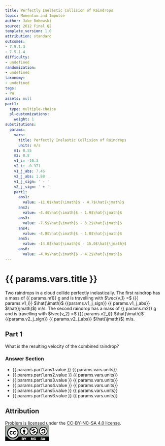 ```yaml
---
title: Perfectly Inelastic Collision of Raindrops
topic: Momentum and Impulse
author: Jake Bobowski
source: 2012 Final Q2
template_version: 1.0
attribution: standard
outcomes:
- 7.5.1.3
- 7.5.1.4
difficulty:
- undefined
randomization:
- undefined
taxonomy:
- undefined
tags:
- PW
assets: null
part1:
  type: multiple-choice
  pl-customizations:
    weight: 1
substitutions:
  params:
    vars:
      title: Perfectly Inelastic Collision of Raindrops
      units: m/s
    m1: 0.55
    m2: 0.8
    v1_i: -10.3
    v2_i: -0.371
    v1_j_abs: 7.46
    v2_j_abs: 1.88
    v1_j_sign: ' - '
    v2_j_sign: ' + '
    part1:
      ans1:
        value: -11.0$\hat{\imath}$ - 4.7$\hat{\jmath}$
      ans2:
        value: -4.4$\hat{\imath}$ - 1.9$\hat{\jmath}$
      ans3:
        value: -7.5$\hat{\imath}$ - 3.2$\hat{\jmath}$
      ans4:
        value: -4.0$\hat{\imath}$ - 1.8$\hat{\jmath}$
      ans5:
        value: -14.0$\hat{\imath}$ - 15.0$\hat{\jmath}$
      ans6:
        value: -4.0$\hat{\imath}$ - 4.2$\hat{\jmath}$
---
```

# {{ params.vars.title }}
Two raindrops in a cloud collide perfectly inelastically. The first raindrop has a mass of {{ params.m1}} g and is travelling with $\vec{v_1} =$ ({{ params.v1_i}} $\hat{\imath}$ {{params.v1_j_sign}} {{ params.v1_j_abs}} $\hat{\jmath}$) m/s.
The second raindrop has a mass of {{ params.m2}} g and is travelling with $\vec{v_2} =$ ({{ params.v2_i}} $\hat{\imath}$ {{params.v2_j_sign}} {{ params.v2_j_abs}} $\hat{\jmath}$) m/s.

## Part 1

What is the resulting velocity of the combined raindrop?

### Answer Section

- {{ params.part1.ans1.value }} {{ params.vars.units}}
- {{ params.part1.ans2.value }} {{ params.vars.units}}
- {{ params.part1.ans3.value }} {{ params.vars.units}}
- {{ params.part1.ans4.value }} {{ params.vars.units}}
- {{ params.part1.ans5.value }} {{ params.vars.units}}
- {{ params.part1.ans6.value }} {{ params.vars.units}}

## Attribution

Problem is licensed under the [CC-BY-NC-SA 4.0 license](https://creativecommons.org/licenses/by-nc-sa/4.0/).<br> ![The Creative Commons 4.0 license requiring attribution-BY, non-commercial-NC, and share-alike-SA license.](https://raw.githubusercontent.com/firasm/bits/master/by-nc-sa.png)